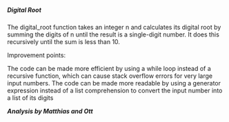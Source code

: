***Digital Root***

###

The digital_root function takes an integer n and calculates its digital root by summing the digits of n until the result is a single-digit number. It does this recursively until the sum is less than 10.

Improvement points:

The code can be made more efficient by using a while loop instead of a recursive function, which can cause stack overflow errors for very large input numbers.
The code can be made more readable by using a generator expression instead of a list comprehension to convert the input number into a list of its digits

***Analysis by Matthias and Ott***
